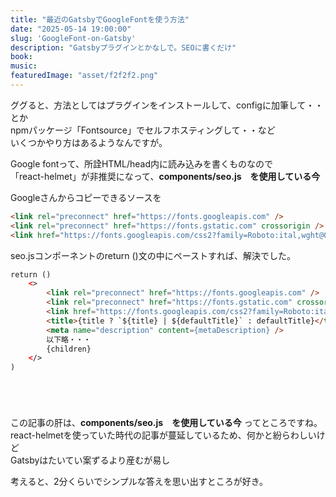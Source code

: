 ```yaml
---
title: "最近のGatsbyでGoogleFontを使う方法"
date: "2025-05-14 19:00:00"
slug: 'GoogleFont-on-Gatsby'
description: "Gatsbyプラグインとかなしで。SEOに書くだけ"
book:
music:
featuredImage: "asset/f2f2f2.png"
---
```

<section style="margin-bottom: 5em;">

ググると、方法としてはプラグインをインストールして、configに加筆して・・とか<br>
npmパッケージ「Fontsource」でセルフホスティングして・・など<br>
いくつかやり方はあるようなんですが。


Google fontって、所詮HTML/head内に読み込みを書くものなので<br>
「react-helmet」が非推奨になって、**components/seo.js　を使用している今**<br>

Googleさんからコピーできるソースを

```html
<link rel="preconnect" href="https://fonts.googleapis.com" />
<link rel="preconnect" href="https://fonts.gstatic.com" crossorigin />
<link href="https://fonts.googleapis.com/css2?family=Roboto:ital,wght@0,100;0,300;0,400;0,500;0,700;0,900;1,100;1,300;1,400;1,500;1,700;1,900&display=swap" rel="stylesheet" />
```

seo.jsコンポーネントのreturn ()文の中にペーストすれば、解決でした。

```html
return ()
	<>
		<link rel="preconnect" href="https://fonts.googleapis.com" />
		<link rel="preconnect" href="https://fonts.gstatic.com" crossorigin />
		<link href="https://fonts.googleapis.com/css2?family=Roboto:ital,wght@0,100;0,300;0,400;0,500;0,700;0,900;1,100;1,300;1,400;1,500;1,700;1,900&display=swap" rel="stylesheet" />
		<title>{title ? `${title} | ${defaultTitle}` : defaultTitle}</title>
		<meta name="description" content={metaDescription} />
		以下略・・・
		{children}
	</>
)
```
</section>

この記事の肝は、**components/seo.js　を使用している今** ってところですね。<br>
react-helmetを使っていた時代の記事が蔓延しているため、何かと紛らわしいけど<br>
Gatsbyはたいてい案ずるより産むが易し<br>

考えると、2分くらいでシンプルな答えを思い出すところが好き。